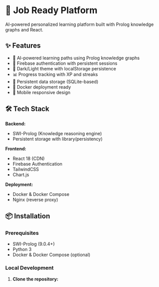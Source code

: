 # 🚀 Job Ready Platform

AI-powered personalized learning platform built with Prolog knowledge graphs and React.

## ✨ Features

- 🧠 AI-powered learning paths using Prolog knowledge graphs
- 🔐 Firebase authentication with persistent sessions
- 🎨 Dark/Light theme with localStorage persistence
- 📊 Progress tracking with XP and streaks
- 💾 Persistent data storage (SQLite-based)
- 🐳 Docker deployment ready
- 📱 Mobile responsive design

## 🛠️ Tech Stack

**Backend:**
- SWI-Prolog (Knowledge reasoning engine)
- Persistent storage with library(persistency)

**Frontend:**
- React 18 (CDN)
- Firebase Authentication
- TailwindCSS
- Chart.js

**Deployment:**
- Docker & Docker Compose
- Nginx (reverse proxy)

## 📦 Installation

### Prerequisites

- SWI-Prolog (9.0.4+)
- Python 3
- Docker & Docker Compose (optional)

### Local Development

1. **Clone the repository:**
